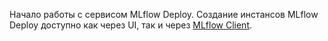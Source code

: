 Начало работы с сервисом MLflow Deploy. Создание инстансов MLflow Deploy доступно как через UI, так и через [MLflow Client](../manage/manage-mlflow-client).